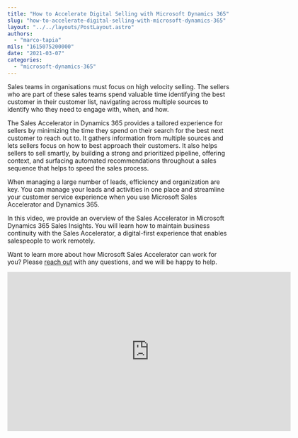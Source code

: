 ```yaml
---
title: "How to Accelerate Digital Selling with Microsoft Dynamics 365"
slug: "how-to-accelerate-digital-selling-with-microsoft-dynamics-365"
layout: "../../layouts/PostLayout.astro"
authors: 
  - "marco-tapia"
mils: "1615075200000"
date: "2021-03-07"
categories: 
  - "microsoft-dynamics-365"
---
```


Sales teams in organisations must focus on high velocity selling. The sellers who are part of these sales teams spend valuable time identifying the best customer in their customer list, navigating across multiple sources to identify who they need to engage with, when, and how.

The Sales Accelerator in Dynamics 365 provides a tailored experience for sellers by minimizing the time they spend on their search for the best next customer to reach out to. It gathers information from multiple sources and lets sellers focus on how to best approach their customers. It also helps sellers to sell smartly, by building a strong and prioritized pipeline, offering context, and surfacing automated recommendations throughout a sales sequence that helps to speed the sales process.

When managing a large number of leads, efficiency and organization are key. You can manage your leads and activities in one place and streamline your customer service experience when you use Microsoft Sales Accelerator and Dynamics 365.

In this video, we provide an overview of the Sales Accelerator in Microsoft Dynamics 365 Sales Insights. You will learn how to maintain business continuity with the Sales Accelerator, a digital-first experience that enables salespeople to work remotely.

Want to learn more about how Microsoft Sales Accelerator can work for you? Please [reach out](https://picnet.com.au/blog/how-to-accelerate-digital-selling-with-microsoft-dynamics-365/#contactus) with any questions, and we will be happy to help.

<iframe width="640" height="360" src="https://www.youtube.com/embed/7T9PR3trumY" title="YouTube video player" frameborder="0" allow="accelerometer; autoplay; clipboard-write; encrypted-media; gyroscope; picture-in-picture; web-share" allowfullscreen></iframe>